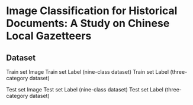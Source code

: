 # Image Classification for Historical Documents: A Study on Chinese Local Gazetteers
## Dataset
Train set Image
Train set Label (nine-class dataset)
Train set Label (three-category dataset)

Test set Image
Test set Label (nine-class dataset)
Test set Label (three-category dataset)
